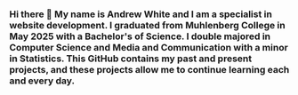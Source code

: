 ### Hi there 👋 My name is Andrew White and I am a specialist in website development. I graduated from Muhlenberg College in May 2025 with a Bachelor's of Science. I double majored in Computer Science and Media and Communication with a minor in Statistics. This GitHub contains my past and present projects, and these projects allow me to continue learning each and every day.

<!--
**andreww0321/andreww0321** is a ✨ _special_ ✨ repository because its `README.md` (this file) appears on your GitHub profile.

Here are some ideas to get you started:

- 🔭 I’m currently working on ...
- 🌱 I’m currently learning ...
- 👯 I’m looking to collaborate on ...
- 🤔 I’m looking for help with ...
- 💬 Ask me about ...
- 📫 How to reach me: ...
- 😄 Pronouns: ...
- ⚡ Fun fact: ...
-->
